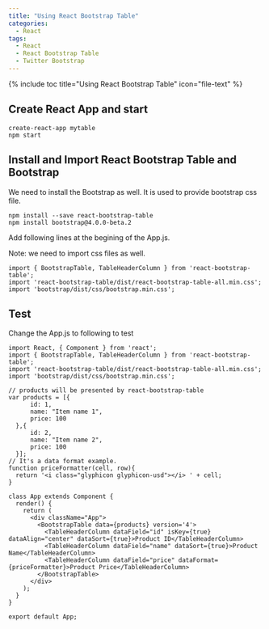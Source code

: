 ```yaml
---
title: "Using React Bootstrap Table"
categories:
  - React
tags:
  - React
  - React Bootstrap Table
  - Twitter Bootstrap
---
```


{% include toc title="Using React Bootstrap Table" icon="file-text" %}

## Create React App and start

```liquid
create-react-app mytable
npm start
```

## Install and Import React Bootstrap Table and Bootstrap

We need to install the Bootstrap as well. It is used to provide bootstrap css file.

```liquid
npm install --save react-bootstrap-table
npm install bootstrap@4.0.0-beta.2
```

Add following lines at the begining of the App.js.

Note: we need to import css files as well.

```
import { BootstrapTable, TableHeaderColumn } from 'react-bootstrap-table';
import 'react-bootstrap-table/dist/react-bootstrap-table-all.min.css';
import 'bootstrap/dist/css/bootstrap.min.css';
```

## Test

Change the App.js to following to test

```liquid
import React, { Component } from 'react';
import { BootstrapTable, TableHeaderColumn } from 'react-bootstrap-table';
import 'react-bootstrap-table/dist/react-bootstrap-table-all.min.css';
import 'bootstrap/dist/css/bootstrap.min.css';

// products will be presented by react-bootstrap-table
var products = [{
      id: 1,
      name: "Item name 1",
      price: 100
  },{
      id: 2,
      name: "Item name 2",
      price: 100
  }];
// It's a data format example.
function priceFormatter(cell, row){
  return '<i class="glyphicon glyphicon-usd"></i> ' + cell;
}

class App extends Component {
  render() {
    return (
      <div className="App">
        <BootstrapTable data={products} version='4'>
          <TableHeaderColumn dataField="id" isKey={true} dataAlign="center" dataSort={true}>Product ID</TableHeaderColumn>
          <TableHeaderColumn dataField="name" dataSort={true}>Product Name</TableHeaderColumn>
          <TableHeaderColumn dataField="price" dataFormat={priceFormatter}>Product Price</TableHeaderColumn>
        </BootstrapTable>
      </div>
    );
  }
}

export default App;

```

